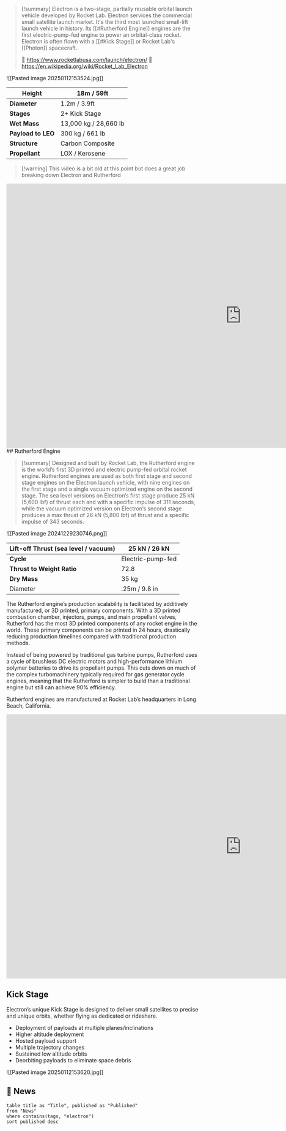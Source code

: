 >[!summary]
Electron is a two-stage, partially reusable orbital launch vehicle developed by Rocket Lab. Electron services the commercial small satellite launch market. It's the third most launched small-lift launch vehicle in history. Its [[#Rutherford Engine]] engines are the first electric-pump-fed engine to power an orbital-class rocket. Electron is often flown with a [[#Kick Stage]] or Rocket Lab's [[Photon]] spacecraft.
>
>🚀 https://www.rocketlabusa.com/launch/electron/
>🔗 https://en.wikipedia.org/wiki/Rocket_Lab_Electron


![[Pasted image 20250112153524.jpg]]

| Height             | 18m / 59ft            |
| ------------------ | --------------------- |
| **Diameter**       | 1.2m / 3.9ft          |
| **Stages**         | 2+ Kick Stage         |
| **Wet** **Mass**   | 13,000 kg / 28,660 lb |
| **Payload to LEO** | 300 kg / 661 lb       |
| **Structure**      | Carbon Composite      |
| **Propellant**     | LOX / Kerosene        |

>[!warning] This video is a bit old at this point but does a great job breaking down Electron and Rutherford
<iframe width="1227" height="690" src="https://www.youtube.com/embed/C0STPK3g9c8" title="Is Rocket Lab the new SpaceX? The Electron VS Falcon" frameborder="0" allow="accelerometer; autoplay; clipboard-write; encrypted-media; gyroscope; picture-in-picture; web-share" referrerpolicy="strict-origin-when-cross-origin" allowfullscreen></iframe>
## Rutherford Engine

>[!summary]
Designed and built by Rocket Lab, the Rutherford engine is the world’s first 3D printed and electric pump-fed orbital rocket engine. Rutherford engines are used as both first stage and second stage engines on the Electron launch vehicle, with nine engines on the first stage and a single vacuum optimized engine on the second stage. The sea level versions on Electron’s first stage produce 25 kN (5,600 lbf) of thrust each and with a specific impulse of 311 seconds, while the vacuum optimized version on Electron’s second stage produces a max thrust of 26 kN (5,800 lbf) of thrust and a specific impulse of 343 seconds. 

![[Pasted image 20241229230746.png]]

| Lift-off Thrust (sea level / vacuum) | 25 kN / 26 kN     |
| ------------------------------------ | ----------------- |
| **Cycle**                            | Electric-pump-fed |
| **Thrust to Weight Ratio**           | 72.8              |
| **Dry Mass**                         | 35 kg             |
| Diameter                             | .25m / 9.8 in     |

The Rutherford engine’s production scalability is facilitated by additively manufactured, or 3D printed, primary components. With a 3D printed combustion chamber, injectors, pumps, and main propellant valves, Rutherford has the most 3D printed components of any rocket engine in the world. These primary components can be printed in 24 hours, drastically reducing production timelines compared with traditional production methods.

Instead of being powered by traditional gas turbine pumps, Rutherford uses a cycle of brushless DC electric motors and high-performance lithium polymer batteries to drive its propellant pumps. This cuts down on much of the complex turbomachinery typically required for gas generator cycle engines, meaning that the Rutherford is simpler to build than a traditional engine but still can achieve 90% efficiency.

Rutherford engines are manufactured at Rocket Lab’s headquarters in Long Beach, California.

<iframe width="1227" height="690" src="https://www.youtube.com/embed/Ngvow6egisg" title="Rocket Lab’s Rutherford Engine Qualified for Flight" frameborder="0" allow="accelerometer; autoplay; clipboard-write; encrypted-media; gyroscope; picture-in-picture; web-share" referrerpolicy="strict-origin-when-cross-origin" allowfullscreen></iframe>


## Kick Stage

Electron’s unique Kick Stage is designed to deliver small satellites to precise and unique orbits, whether flying as dedicated or rideshare.

- Deployment of payloads at multiple planes/inclinations
- Higher altitude deployment
- Hosted payload support
- Multiple trajectory changes
- Sustained low altitude orbits
- Deorbiting payloads to eliminate space debris

![[Pasted image 20250112153620.jpg]]

## 📰 News
```dataview
table title as "Title", published as "Published"
from "News"
where contains(tags, "electron")
sort published desc
```

